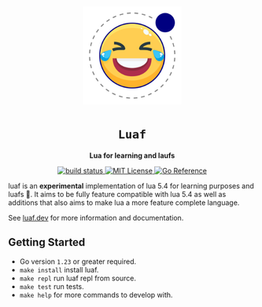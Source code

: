 <div align="center">
  <img src="https://github.com/tanema/luaf/raw/main/docs/luaf.svg?sanitize=true" width=200/>
  <h1><code>Luaf</code></h1>
  <p>
    <strong>Lua for learning and laufs </strong>
  </p>
  <p>
    <a href="https://github.com/tanema/luaf/actions">
      <img src="https://github.com/tanema/luaf/actions/workflows/go.yml/badge.svg?sanitize=true" alt="build status" />
    </a>
    <a href="https://opensource.org/licenses/MIT">
      <img src="https://img.shields.io/badge/License-MIT-blue.svg" alt="MIT License" />
    </a>
    <a href="https://pkg.go.dev/github.com/tanema/luaf">
      <img src="https://pkg.go.dev/badge/github.com/tanema/luaf.svg" alt="Go Reference">
    </a>
  </p>
</div>

luaf is an **experimental** implementation of lua 5.4 for learning purposes and luafs 🤠.
It aims to be fully feature compatible with lua 5.4 as well as additions that also
aims to make lua a more feature complete language.

See [luaf.dev](https://luaf.dev) for more information and documentation.

## Getting Started
- Go version `1.23` or greater required.
- `make install` install luaf.
- `make repl` run luaf repl from source.
- `make test` run tests.
- `make help` for more commands to develop with.
